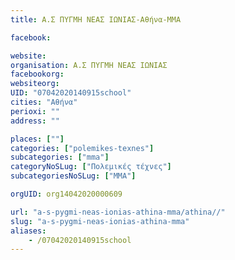 ```yaml
---
title: Α.Σ ΠΥΓΜΗ ΝΕΑΣ ΙΩΝΙΑΣ-Αθήνα-MMA

facebook:

website:
organisation: Α.Σ ΠΥΓΜΗ ΝΕΑΣ ΙΩΝΙΑΣ
facebookorg:
websiteorg:
UID: "07042020140915school"
cities: "Αθήνα"
perioxi: ""
address: ""

places: [""]
categories: ["polemikes-texnes"]
subcategories: ["mma"]
categoryNoSLug: ["Πολεμικές τέχνες"]
subcategoriesNoSLug: ["MMA"]

orgUID: org14042020000609

url: "a-s-pygmi-neas-ionias-athina-mma/athina//"
slug: "a-s-pygmi-neas-ionias-athina-mma"
aliases:
    - /07042020140915school
---
```





